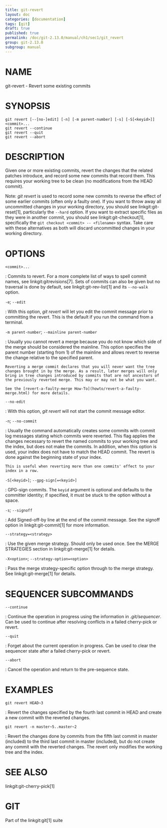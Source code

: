 ```yaml
---
title: git-revert
layout: doc
categories: [documentation]
tags: [git]
draft: true
published: true
permalink: /doc/git-2.13.0/manual/ch1/sec1/git_revert
group: git-2.13.0
subgroup: manual
---
```


NAME
====

git-revert - Revert some existing commits

SYNOPSIS
========

    git revert [--[no-]edit] [-n] [-m parent-number] [-s] [-S[<keyid>]] <commit>...
    git revert --continue
    git revert --quit
    git revert --abort

DESCRIPTION
===========

Given one or more existing commits, revert the changes that the related patches introduce, and record some new commits that record them. This requires your working tree to be clean (no modifications from the HEAD commit).

Note: *git revert* is used to record some new commits to reverse the effect of some earlier commits (often only a faulty one). If you want to throw away all uncommitted changes in your working directory, you should see linkgit:git-reset\[1\], particularly the `--hard` option. If you want to extract specific files as they were in another commit, you should see linkgit:git-checkout\[1\], specifically the `git checkout
<commit> -- <filename>` syntax. Take care with these alternatives as both will discard uncommitted changes in your working directory.

OPTIONS
=======

`<commit>...`

:   Commits to revert. For a more complete list of ways to spell commit names, see linkgit:gitrevisions\[7\]. Sets of commits can also be given but no traversal is done by default, see linkgit:git-rev-list\[1\] and its `--no-walk` option.

`-e`; `--edit`

:   With this option, *git revert* will let you edit the commit message prior to committing the revert. This is the default if you run the command from a terminal.

`-m parent-number`; `--mainline parent-number`

:   Usually you cannot revert a merge because you do not know which side of the merge should be considered the mainline. This option specifies the parent number (starting from 1) of the mainline and allows revert to reverse the change relative to the specified parent.

    Reverting a merge commit declares that you will never want the tree changes brought in by the merge. As a result, later merges will only bring in tree changes introduced by commits that are not ancestors of the previously reverted merge. This may or may not be what you want.

    See the [revert-a-faulty-merge How-To](howto/revert-a-faulty-merge.html) for more details.

`--no-edit`

:   With this option, *git revert* will not start the commit message editor.

`-n`; `--no-commit`

:   Usually the command automatically creates some commits with commit log messages stating which commits were reverted. This flag applies the changes necessary to revert the named commits to your working tree and the index, but does not make the commits. In addition, when this option is used, your index does not have to match the HEAD commit. The revert is done against the beginning state of your index.

    This is useful when reverting more than one commits' effect to your index in a row.

`-S[<keyid>]`; `--gpg-sign[=<keyid>]`

:   GPG-sign commits. The `keyid` argument is optional and defaults to the committer identity; if specified, it must be stuck to the option without a space.

`-s`; `--signoff`

:   Add Signed-off-by line at the end of the commit message. See the signoff option in linkgit:git-commit\[1\] for more information.

`--strategy=<strategy>`

:   Use the given merge strategy. Should only be used once. See the MERGE STRATEGIES section in linkgit:git-merge\[1\] for details.

`-X<option>`; `--strategy-option=<option>`

:   Pass the merge strategy-specific option through to the merge strategy. See linkgit:git-merge\[1\] for details.

SEQUENCER SUBCOMMANDS
=====================

`--continue`

:   Continue the operation in progress using the information in *.git/sequencer*. Can be used to continue after resolving conflicts in a failed cherry-pick or revert.

`--quit`

:   Forget about the current operation in progress. Can be used to clear the sequencer state after a failed cherry-pick or revert.

`--abort`

:   Cancel the operation and return to the pre-sequence state.

EXAMPLES
========

`git revert HEAD~3`

:   Revert the changes specified by the fourth last commit in HEAD and create a new commit with the reverted changes.

`git revert -n master~5..master~2`

:   Revert the changes done by commits from the fifth last commit in master (included) to the third last commit in master (included), but do not create any commit with the reverted changes. The revert only modifies the working tree and the index.

SEE ALSO
========

linkgit:git-cherry-pick\[1\]

GIT
===

Part of the linkgit:git\[1\] suite
